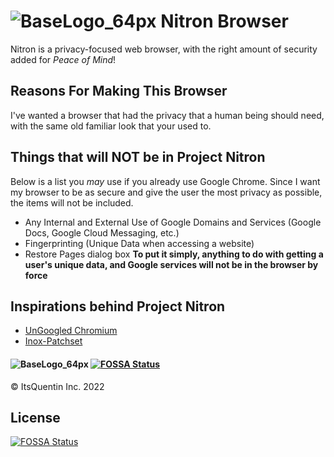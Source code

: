 # ![BaseLogo_64px](https://user-images.githubusercontent.com/83380088/157580821-df2c519f-0f4f-4445-b500-20db6150b23c.png) Nitron Browser

Nitron is a privacy-focused web browser, with the right amount of security added for *Peace of Mind*!

## Reasons For Making This Browser
I've wanted a browser that had the privacy that a human being should need, with the same old familiar look that your used to.

## Things that will NOT be in Project Nitron
Below is a list you *may* use if you already use Google Chrome. Since I want my browser to be as secure and give the user the most privacy as possible, the items will not be included.

- Any Internal and External Use of Google Domains and Services (Google Docs, Google Cloud Messaging, etc.)
- Fingerprinting (Unique Data when accessing a website)
- Restore Pages dialog box
**To put it simply, anything to do with getting a user's unique data, and Google services will not be in the browser by force**

## Inspirations behind Project Nitron
- [UnGoogled Chromium](https://github.com/Eloston/ungoogled-chromium)
- [Inox-Patchset](https://github.com/gcarq/inox-patchset)

#### ![BaseLogo_64px](https://user-images.githubusercontent.com/83380088/157581394-8b4767bc-3e59-471c-ac7b-095a37128124.png) [![FOSSA Status](https://app.fossa.com/api/projects/git%2Bgithub.com%2FItsQuentin%2Fnitron.svg?type=shield)](https://app.fossa.com/projects/git%2Bgithub.com%2FItsQuentin%2Fnitron?ref=badge_shield)
©️ ItsQuentin Inc. 2022


## License
[![FOSSA Status](https://app.fossa.com/api/projects/git%2Bgithub.com%2FItsQuentin%2Fnitron.svg?type=large)](https://app.fossa.com/projects/git%2Bgithub.com%2FItsQuentin%2Fnitron?ref=badge_large)